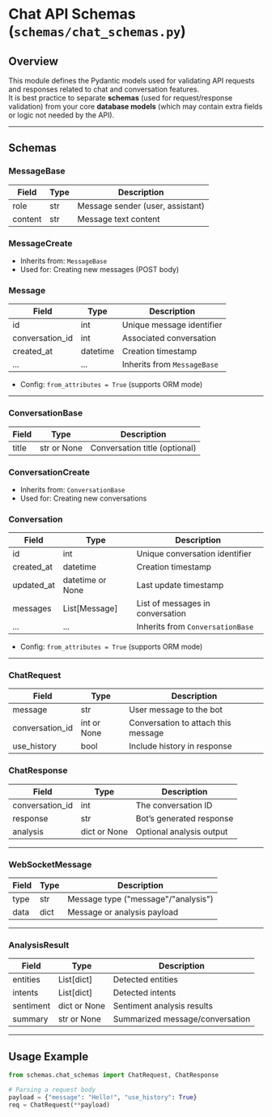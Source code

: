 # Chat API Schemas (`schemas/chat_schemas.py`)

## Overview

This module defines the Pydantic models used for validating API requests and responses related to chat and conversation features.  
It is best practice to separate **schemas** (used for request/response validation) from your core **database models** (which may contain extra fields or logic not needed by the API).

---

## Schemas

### MessageBase

| Field   | Type   | Description                       |
|---------|--------|-----------------------------------|
| role    | str    | Message sender (user, assistant)  |
| content | str    | Message text content              |

### MessageCreate

- Inherits from: `MessageBase`
- Used for: Creating new messages (POST body)

### Message

| Field           | Type     | Description                  |
|-----------------|----------|------------------------------|
| id              | int      | Unique message identifier    |
| conversation_id | int      | Associated conversation      |
| created_at      | datetime | Creation timestamp           |
| ...             | ...      | Inherits from `MessageBase`  |

- Config: `from_attributes = True` (supports ORM mode)

---

### ConversationBase

| Field | Type   | Description      |
|-------|--------|------------------|
| title | str or None | Conversation title (optional) |

### ConversationCreate

- Inherits from: `ConversationBase`
- Used for: Creating new conversations

### Conversation

| Field         | Type        | Description                        |
|---------------|-------------|------------------------------------|
| id            | int         | Unique conversation identifier     |
| created_at    | datetime    | Creation timestamp                 |
| updated_at    | datetime or None | Last update timestamp       |
| messages      | List[Message] | List of messages in conversation  |
| ...           | ...         | Inherits from `ConversationBase`   |

- Config: `from_attributes = True` (supports ORM mode)

---

### ChatRequest

| Field           | Type         | Description                           |
|-----------------|--------------|---------------------------------------|
| message         | str          | User message to the bot               |
| conversation_id | int or None  | Conversation to attach this message   |
| use_history     | bool         | Include history in response           |

### ChatResponse

| Field           | Type                   | Description                         |
|-----------------|------------------------|-------------------------------------|
| conversation_id | int                    | The conversation ID                 |
| response        | str                    | Bot’s generated response            |
| analysis        | dict or None           | Optional analysis output            |

---

### WebSocketMessage

| Field | Type   | Description                     |
|-------|--------|---------------------------------|
| type  | str    | Message type (\"message\"/\"analysis\") |
| data  | dict   | Message or analysis payload     |

---

### AnalysisResult

| Field     | Type                   | Description                         |
|-----------|------------------------|-------------------------------------|
| entities  | List[dict]             | Detected entities                   |
| intents   | List[dict]             | Detected intents                    |
| sentiment | dict or None           | Sentiment analysis results          |
| summary   | str or None            | Summarized message/conversation     |

---

## Usage Example

```python
from schemas.chat_schemas import ChatRequest, ChatResponse

# Parsing a request body
payload = {"message": "Hello!", "use_history": True}
req = ChatRequest(**payload)
